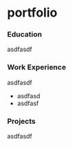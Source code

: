 # portfolio

### Education
asdfasdf

### Work Experience
asdfasdf
- asdfasd
- asdfasf

### Projects
asdfasdf
